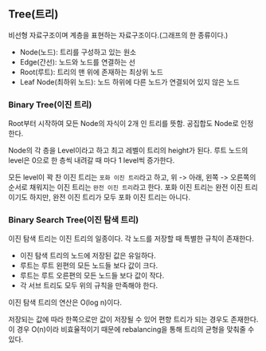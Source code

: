 ## Tree(트리)

비선형 자료구조이며 계층을 표현하는 자료구조이다.(그래프의 한 종류이다.)

- Node(노드): 트리를 구성하고 있는 원소
- Edge(간선): 노드와 노드를 연결하는 선
- Root(루트): 트리의 맨 위에 존재하는 최상위 노드
- Leaf Node(최하위 노드): 노드 하위에 다른 노드가 연결되어 있지 않은 노드


### Binary Tree(이진 트리)

Root부터 시작하여 모든 Node의 자식이 2개 인 트리를 뜻함. 공집합도 Node로 인정한다. 

Node의 각 층을 Level이라고 하고 최고 레벨이 트리의 height가 된다. 루트 노드의 level은 0으로 한 층씩 내려갈 때 마다 1 level씩 증가한다.

모든 level이 꽉 찬 이진 트리는 `포화 이진 트리`라고 하고, 위 -> 아래, 왼쪽 -> 오른쪽의 순서로 채워지는 이진 트리는 `완전 이진 트리`라고 한다. 포화 이진 트리는 완전 이진 트리이기도 하지만, 완전 이진 트리가 모두 포화 이진 트리는 아니다.


### Binary Search Tree(이진 탐색 트리)

이진 탐색 트리는 이진 트리의 일종이다. 
각 노드를 저장할 때 특별한 규칙이 존재한다.

- 이진 탐색 트리의 노드에 저장된 값은 유일하다.
- 루트는 루트 왼편의 모든 노드들 보다 값이 크다.
- 루트는 루트 오른편의 모든 노드들 보다 값이 작다.
- 각 서브 트리도 모두 위의 규칙을 만족해야 한다.

이진 탐색 트리의 연산은 O(log n)이다.

저장되는 값에 따라 한쪽으로만 값이 저장될 수 있어 편향 트리가 되는 경우도 존재한다. 이 경우 O(n)이라 비효율적이기 때문에 rebalancing을 통해 트리의 균형을 맞춰줄 수 있다.